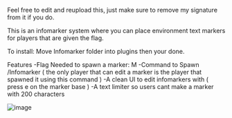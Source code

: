 Feel free to edit and reupload this, just make sure to remove my signature from it if you do.

This is an infomarker system where you can place environment text markers for players that are given the flag.

To install: Move Infomarker folder into plugins then your done.

Features
-Flag Needed to spawn a marker: M
-Command to Spawn /Infomarker  ( the only player that can edit a marker is the player that spawned it using this command )
-A clean UI to edit infomarkers with ( press e on the marker base )
-A text limiter so users cant make a marker with 200 characters






![image](https://github.com/Cosmo12978/pluginhelp/assets/153873427/55e03de8-a2a6-484c-aef0-cfbc19398402)

